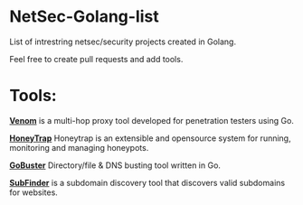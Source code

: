 # NetSec-Golang-list
List of intrestring netsec/security projects created in Golang.

Feel free to create pull requests and add tools.

# Tools:
**[Venom](https://github.com/Dliv3/Venom)** is a multi-hop proxy tool developed for penetration testers using Go.

**[HoneyTrap](https://github.com/honeytrap/honeytrap)** Honeytrap is an extensible and opensource system for running, monitoring and managing honeypots.

**[GoBuster](https://github.com/OJ/gobuster)** Directory/file & DNS busting tool written in Go.

**[SubFinder](https://github.com/subfinder/subfinder)** is a subdomain discovery tool that discovers valid subdomains for websites.
